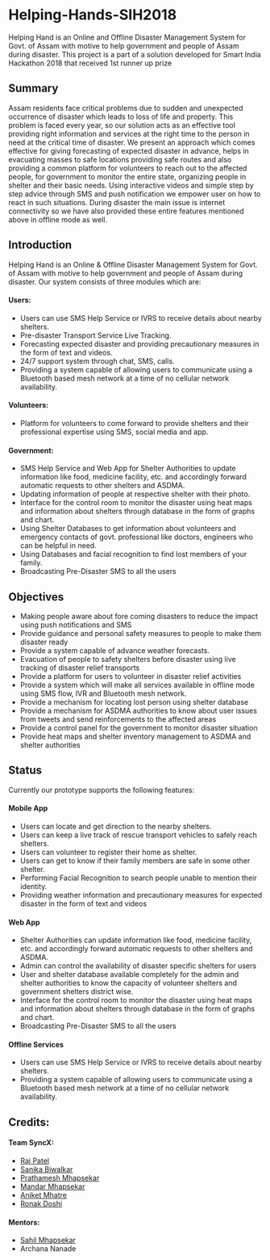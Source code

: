# Helping-Hands-SIH2018
Helping Hand is an Online and Offline Disaster Management System for Govt. of Assam with motive to help government and people of Assam during disaster. This project is a part of a solution developed for Smart India Hackathon 2018 that received 1st runner up prize

## Summary
Assam residents face critical problems due to sudden and unexpected occurrence of disaster which leads to loss of life and property. This problem is faced every year, so our solution acts as an effective tool providing right information and services at the right time to the person in need at the critical time of disaster. We present an approach which comes effective for giving forecasting of expected disaster in advance, helps in evacuating masses to safe locations providing safe routes and also providing a common platform for volunteers to reach out to the affected people, for government to monitor the entire state, organizing people in shelter and their basic needs. Using interactive videos and simple step by step advice through SMS and push notification we empower user on how to react in such situations. During disaster the main issue is internet connectivity so we have also provided these entire features mentioned above in offline mode as well. 

## Introduction
Helping Hand is an Online & Offline Disaster Management System for Govt. of Assam with motive to help government and people of Assam during disaster. Our system consists of three modules which are:

#### Users:
* Users can use SMS Help Service or IVRS to receive details about nearby shelters.
* Pre-disaster Transport Service Live Tracking.
* Forecasting expected disaster and providing precautionary measures in the form of text and videos.
* 24/7 support system through chat, SMS, calls.
* Providing a system capable of allowing users to communicate using a Bluetooth based mesh network at a time of no cellular network availability.

#### Volunteers:
* Platform for volunteers to come forward to provide shelters and their professional expertise using SMS, social media and app.

#### Government:
* SMS Help Service and Web App for Shelter Authorities to update information like food, medicine facility, etc. and accordingly forward automatic requests to other shelters and ASDMA.
* Updating information of people at respective shelter with their photo.
* Interface for the control room to monitor the disaster using heat maps and information about shelters through database in the form of graphs and chart.
* Using Shelter Databases to get information about volunteers and emergency contacts of govt. professional like doctors, engineers who can be helpful in need.
* Using Databases and facial recognition to find lost members of your family.
* Broadcasting Pre-Disaster SMS to all the users

## Objectives
* Making people aware about fore coming disasters to reduce the impact using push notifications and SMS
* Provide guidance and personal safety measures to people to make them disaster ready
* Provide a system capable of advance weather forecasts.
* Evacuation of people to safety shelters before disaster using live tracking of disaster relief transports
* Provide a platform for users to volunteer in disaster relief activities
* Provide a system which will make all services available in offline mode using SMS flow, IVR and Bluetooth mesh network.
* Provide a mechanism for locating lost person using shelter database
* Provide a mechanism for ASDMA authorities to know about user issues from tweets and send reinforcements to the affected areas
* Provide a control panel for the government to monitor disaster situation 
* Provide heat maps and shelter inventory management to ASDMA and shelter authorities


## Status
Currently our prototype supports the following features:

#### Mobile App
* Users can locate and get direction to the nearby shelters.
* Users can keep a live track of rescue transport vehicles to safely reach shelters.
* Users can volunteer to register their home as shelter.
* Users can get to know if their family members are safe in some other shelter.
* Performing Facial Recognition to search people unable to mention their identity.
* Providing weather information and precautionary measures for expected disaster in the form of text and videos

#### Web App
* Shelter Authorities can update information like food, medicine facility, etc. and accordingly forward automatic requests to other shelters and ASDMA.
* Admin can control the availability of disaster specific shelters for users
* User and shelter database available completely for the admin and shelter authorities to know the capacity of volunteer shelters and government shelters district wise.
* Interface for the control room to monitor the disaster using heat maps and information about shelters through database in the form of graphs and chart.
* Broadcasting Pre-Disaster SMS to all the users

#### Offline Services
* Users can use SMS Help Service or IVRS to receive details about nearby shelters.
* Providing a system capable of allowing users to communicate using a Bluetooth based mesh network at a time of no cellular network availability.

## Credits:
#### Team SyncX:
* [Raj Patel](https://www.github.com/Raj-7799)
* [Sanika Biwalkar](https://www.github.com/sanikabiwalkar)
* [Prathamesh Mhapsekar](https://github.com/prathmesh36)
* [Mandar Mhapsekar](https://github.com/mandar10)
* [Aniket Mhatre](https://github.com/aniketmhatre88)
* [Ronak Doshi](https://github.com/Ronak-59)
#### Mentors:
* [Sahil Mhapsekar](https://www.github.com/apherio)
* Archana Nanade
